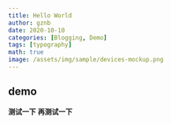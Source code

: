 ```yaml
---
title: Hello World
author: gznb
date: 2020-10-10
categories: [Blogging, Demo]
tags: [typography]
math: true
image: /assets/img/sample/devices-mockup.png
---
```


## demo

**测试一下**
**再测试一下**
